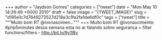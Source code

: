 
+++
author = "Jaydson Gomes"
categories = ["tweet"]
date = "Mon May 10 14:26:49 +0000 2010"
draft = false
image = "{TWEET_IMAGE}"
slug = "d195e1c7d7649273527d218e3c1fa2fa1de6df0c"
tags = ["tweet"]
title = """Muito bom RT @ivonascimen..."""
+++
Muito bom RT @ivonascimento: #php5minutes dessa semana esta no ar falando sobre segurança + filter functions/filters - http://bit.ly/9y1IBy
